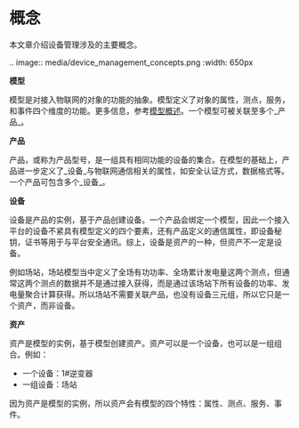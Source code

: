 # 概念

本文章介绍设备管理涉及的主要概念。

.. image:: media/device_management_concepts.png
   :width: 650px

**模型**

模型是对接入物联网的对象的功能的抽象。模型定义了对象的属性，测点，服务，和事件四个维度的功能。更多信息，参考[模型概述](model_overview)。一个模型可被关联至多个_产品_。

**产品**

产品，或称为产品型号，是一组具有相同功能的设备的集合。在模型的基础上，产品进一步定义了_设备_与物联网通信相关的属性，如安全认证方式，数据格式等。一个产品可包含多个_设备_。

**设备**

设备是产品的实例，基于产品创建设备。一个产品会绑定一个模型，因此一个接入平台的设备不紧具有模型定义的四个要素，还有产品定义的通信属性，即设备秘钥，证书等用于与平台安全通讯。综上，设备是资产的一种，但资产不一定是设备。

例如场站，场站模型当中定义了全场有功功率、全场累计发电量这两个测点，但通常这两个测点的数据并不是通过接入获得，而是通过该场站下所有设备的功率、发电量聚合计算获得。所以场站不需要关联产品，也没有设备三元组，所以它只是一个资产，而非设备。

**资产**

资产是模型的实例，基于模型创建资产。资产可以是一个设备，也可以是一组组合。例如：

- 一个设备：1#逆变器
- 一组设备：场站

因为资产是模型的实例，所以资产会有模型的四个特性：属性、测点、服务、事件。
